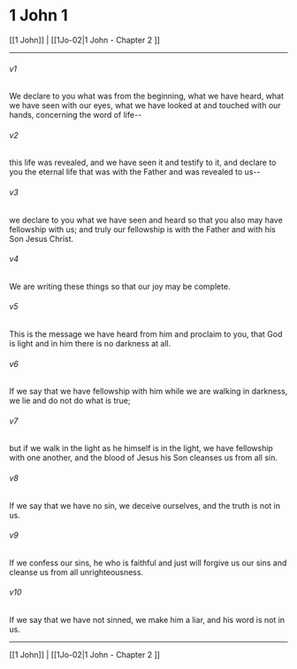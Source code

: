 # 1 John 1

[[1 John]] | [[1Jo-02|1 John - Chapter 2 ]]
***

###### v1
We declare to you what was from the beginning, what we have heard, what we have seen with our eyes, what we have looked at and touched with our hands, concerning the word of life--
###### v2
this life was revealed, and we have seen it and testify to it, and declare to you the eternal life that was with the Father and was revealed to us--
###### v3
we declare to you what we have seen and heard so that you also may have fellowship with us; and truly our fellowship is with the Father and with his Son Jesus Christ.
###### v4
We are writing these things so that our joy may be complete.
###### v5
This is the message we have heard from him and proclaim to you, that God is light and in him there is no darkness at all.
###### v6
If we say that we have fellowship with him while we are walking in darkness, we lie and do not do what is true;
###### v7
but if we walk in the light as he himself is in the light, we have fellowship with one another, and the blood of Jesus his Son cleanses us from all sin.
###### v8
If we say that we have no sin, we deceive ourselves, and the truth is not in us.
###### v9
If we confess our sins, he who is faithful and just will forgive us our sins and cleanse us from all unrighteousness.
###### v10
If we say that we have not sinned, we make him a liar, and his word is not in us.

***

[[1 John]] | [[1Jo-02|1 John - Chapter 2 ]]
